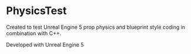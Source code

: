 # PhysicsTest

Created to test Unreal Engine 5 prop physics and blueprint style coding in combination with C++.

Developed with Unreal Engine 5

